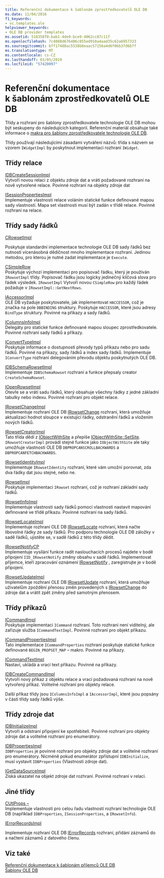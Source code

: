 ```yaml
---
title: Referenční dokumentace k šablonám zprostředkovatelů OLE DB
ms.date: 11/04/2016
f1_keywords:
- vc.templates.ole
helpviewer_keywords:
- OLE DB provider templates
ms.assetid: 518358f0-bab1-4de9-bce9-4062cc87c11f
ms.openlocfilehash: 7c4088d676406c855ed910a4aad35c62a6957333
ms.sourcegitcommit: bff17488ac5538b8eaac57156a4d6f06b37d6b7f
ms.translationtype: MT
ms.contentlocale: cs-CZ
ms.lasthandoff: 03/05/2019
ms.locfileid: "57420097"
---
```

# <a name="ole-db-provider-templates-reference"></a>Referenční dokumentace k šablonám zprostředkovatelů OLE DB

Třídy a rozhraní pro šablony zprostředkovatele technologie OLE DB mohou být seskupeny do následujících kategorií. Referenční materiál obsahuje také informace o [makra pro šablony zprostředkovatele technologie OLE DB](../../data/oledb/macros-for-ole-db-provider-templates.md).

Třídy používají následujícími zásadami vytváření názvů: třída s názvem se vzorem `IWidgetImpl` by poskytnout implementaci rozhraní `IWidget`.

## <a name="session-classes"></a>Třídy relace

[IDBCreateSessionImpl](../../data/oledb/idbcreatesessionimpl-class.md)<br/>
Vytvoří novou relaci z objektu zdroje dat a vrátí požadované rozhraní na nově vytvořené relace. Povinné rozhraní na objekty zdroje dat

[ISessionPropertiesImpl](../../data/oledb/isessionpropertiesimpl-class.md)<br/>
Implementuje vlastnosti relace voláním statické funkce definované mapou sady vlastností. Mapa set vlastnosti musí být zadán v třídě relace. Povinné rozhraní na relace.

## <a name="rowset-classes"></a>Třídy sady řádků

[CRowsetImpl](../../data/oledb/crowsetimpl-class.md)

Poskytuje standardní implementace technologie OLE DB sady řádků bez nutnosti vícenásobná dědičnost mnoho implementace rozhraní. Jedinou metodou, pro kterou je nutné zadat implementace je `Execute`.

[CSimpleRow](../../data/oledb/csimplerow-class.md)<br/>
Poskytuje výchozí implementaci pro popisovač řádku, který je používán `IRowsetImpl` třídy. Popisovač řádku jsou logicky jedinečný klíčová slova pro řádek výsledek. `IRowsetImpl` Vytvoří novou `CSimpleRow` pro každý řádek požaduje v `IRowsetImpl::GetNextRows`.

[IAccessorImpl](../../data/oledb/iaccessorimpl-class.md)<br/>
OLE DB vyžaduje poskytovatele, jak implementovat `HACCESSOR`, což je značka na pole `DBBINDING` struktury. Poskytuje `HACCESSOR`, které jsou adresy `BindType` struktury. Povinné na příkazy a sady řádků.

[IColumnsInfoImpl](../../data/oledb/icolumnsinfoimpl-class.md)<br/>
Delegáty pro statické funkce definované mapou sloupec zprostředkovatele. Povinné rozhraní sady řádků a příkazy.

[IConvertTypeImpl](../../data/oledb/iconverttypeimpl-class.md)<br/>
Poskytuje informace o dostupnosti převody typů příkazu nebo pro sadu řádků. Povinné na příkazy, sady řádků a index sady řádků. Implementuje `IConvertType` rozhraní delegováním převodu objektu poskytnutých OLE DB.

[IDBSchemaRowsetImpl](../../data/oledb/idbschemarowsetimpl-class.md)<br/>
Implementuje `IDBSchemaRowset` rozhraní a funkce přepsaly creator `CreateSchemaRowset`.

[IOpenRowsetImpl](../../data/oledb/iopenrowsetimpl-class.md)<br/>
Otevře se a vrátí sadu řádků, který obsahuje všechny řádky z jedné základní tabulky nebo indexu. Povinné rozhraní pro objekt relace.

[IRowsetChangeImpl](../../data/oledb/irowsetchangeimpl-class.md)<br/>
Implementuje rozhraní OLE DB [IRowsetChange](/previous-versions/windows/desktop/ms715790(v=vs.85)) rozhraní, která umožňuje aktualizaci hodnot sloupce v existující řádky, odstranění řádků a vložením nových řádků.

[IRowsetCreatorImpl](../../data/oledb/irowsetcreatorimpl-class.md)<br/>
Tato třída dědí z [IObjectWithSite](/windows/desktop/api/ocidl/nn-ocidl-iobjectwithsite) a přepíše [IObjectWithSite::SetSite](/windows/desktop/api/ocidl/nf-ocidl-iobjectwithsite-setsite). `IRowsetCreatorImpl` provádí stejné funkce jako `IObjectWithSite` ale taky umožňuje vlastnosti OLE DB `DBPROPCANSCROLLBACKWARDS` a `DBPROPCANFETCHBACKWARDS`.

[IRowsetIdentityImpl](../../data/oledb/irowsetidentityimpl-class.md)<br/>
Implementuje `IRowsetIdentity` rozhraní, které vám umožní porovnat, zda dva řádky dat jsou stejné, nebo ne.

[IRowsetImpl](../../data/oledb/irowsetimpl-class.md)<br/>
Poskytuje implementaci `IRowset` rozhraní, což je rozhraní základní sady řádků.

[IRowsetInfoImpl](../../data/oledb/irowsetinfoimpl-class.md)<br/>
Implementuje vlastnosti sady řádků pomocí vlastnosti nastavit mapování definované ve třídě příkazu. Povinné rozhraní na sady řádků.

[IRowsetLocateImpl](../../data/oledb/irowsetlocateimpl-class.md)<br/>
Implementuje rozhraní OLE DB [IRowsetLocate](/previous-versions/windows/desktop/ms721190(v=vs.85)) rozhraní, která načte libovolné řádky ze sady řádků. Pro podporu technologie OLE DB záložky v sadě řádků, ujistěte se, v sadě řádků z této třídy dědit.

[IRowsetNotifyCP](../../data/oledb/irowsetnotifycp-class.md)<br/>
Implementuje vysílání funkce radit naslouchacích procesů najdete v bodě připojení `IID_IRowsetNotify` změny obsahu v sadě řádků. Implementovat příjemce, kteří zpracování oznámení [IRowsetNotify](/previous-versions/windows/desktop/ms712959(v=vs.85)) , zaregistrujte je v bodě připojení.

[IRowsetUpdateImpl](../../data/oledb/irowsetupdateimpl-class.md)<br/>
Implementuje rozhraní OLE DB [IRowsetUpdate](/previous-versions/windows/desktop/ms714401(v=vs.85)) rozhraní, která umožňuje uživatelům zpoždění přenosu změn provedených s [IRowsetChange](/previous-versions/windows/desktop/ms715790(v=vs.85)) do zdroje dat a vrátit zpět změny před samotným přenosem.

## <a name="command-classes"></a>Třídy příkazů

[ICommandImpl](../../data/oledb/icommandimpl-class.md)<br/>
Poskytuje implementaci `ICommand` rozhraní. Toto rozhraní není viditelný, ale zařizuje služba `ICommandTextImpl`. Povinné rozhraní pro objekt příkazu.

[ICommandPropertiesImpl](../../data/oledb/icommandpropertiesimpl-class.md)<br/>
Tato implementace `ICommandProperties` rozhraní poskytuje statické funkce definované `BEGIN_PROPSET_MAP` – makro. Povinné na příkazy.

[ICommandTextImpl](../../data/oledb/icommandtextimpl-class.md)<br/>
Nastaví, ukládá a vrací text příkazu. Povinné na příkazy.

[IDBCreateCommandImpl](../../data/oledb/idbcreatecommandimpl-class.md)<br/>
Vytvoří nový příkaz z objektu relace a vrací požadovaná rozhraní na nově vytvořený příkaz. Volitelné rozhraní pro objekty relace.

Další příkaz třídy jsou `IColumnsInfoImpl` a `IAccessorImpl`, které jsou popsány v části třídy sady řádků výše.

## <a name="data-source-classes"></a>Třídy zdroje dat

[IDBInitializeImpl](../../data/oledb/idbinitializeimpl-class.md)<br/>
Vytvoří a odstraní připojení ke spotřebiteli. Povinné rozhraní pro objekty zdroje dat a volitelné rozhraní pro enumerátory.

[IDBPropertiesImpl](../../data/oledb/idbpropertiesimpl-class.md)<br/>
`IDBProperties` je povinné rozhraní pro objekty zdroje dat a volitelné rozhraní pro enumerátory. Nicméně pokud enumerátor zpřístupní `IDBInitialize`, musí vystavit `IDBProperties` (Vlastnosti zdroje dat).

[IGetDataSourceImpl](../../data/oledb/igetdatasourceimpl-class.md)<br/>
Získá ukazatel na objekt zdroje dat rozhraní. Povinné rozhraní v relaci.

## <a name="other-classes"></a>Jiné třídy

[CUtlProps –](../../data/oledb/cutlprops-class.md)<br/>
Implementuje vlastnosti pro celou řadu vlastností rozhraní technologie OLE DB (například `IDBProperties`, `ISessionProperties`, a `IRowsetInfo`).

[IErrorRecordsImpl](../../data/oledb/ierrorrecordsimpl-class.md)

Implementuje rozhraní OLE DB [IErrorRecords](/previous-versions/windows/desktop/ms718112(v=vs.85)) rozhraní, přidání záznamů do a načtení záznamů z datového členu.

## <a name="see-also"></a>Viz také

[Referenční dokumentace k šablonám příjemců OLE DB](../../data/oledb/ole-db-consumer-templates-reference.md)<br/>
[Šablony OLE DB](../../data/oledb/ole-db-templates.md)